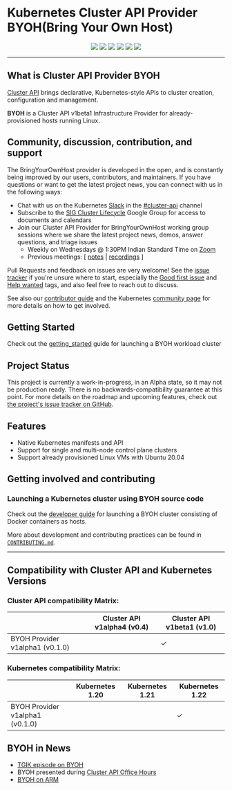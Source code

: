 # Kubernetes Cluster API Provider BYOH(Bring Your Own Host)
<p align="center">
<!-- lint card --><a href="https://github.com/kubernetes-sigs/cluster-api-provider-bringyourownhost/actions/workflows/lint.yml">
<img src="https://github.com/kubernetes-sigs/cluster-api-provider-bringyourownhost/actions/workflows/lint.yml/badge.svg"></a>
<!-- test status -->
<a href="https://github.com/kubernetes-sigs/cluster-api-provider-bringyourownhost/actions?query=event%3Apush+branch%3Amain+workflow%3ACI+">
<img src="https://github.com/kubernetes-sigs/cluster-api-provider-bringyourownhost/actions/workflows/ci.yml/badge.svg?branch=main&event=push"></a>
<!-- go doc / reference card -->
<a href="https://pkg.go.dev/github.com/kubernetes-sigs/cluster-api-provider-bringyourownhost">
<img src="https://pkg.go.dev/badge/github.com/kubernetes-sigs/cluster-api-provider-bringyourownhost.svg"></a>
<!-- goreportcard badge -->
<a href="https://goreportcard.com/report/github.com/kubernetes-sigs/cluster-api-provider-bringyourownhost">
<img src="https://goreportcard.com/badge/github.com/kubernetes-sigs/cluster-api-provider-bringyourownhost"></a>
<!-- codecov badge -->
<a href="https://codecov.io/gh/kubernetes-sigs/cluster-api-provider-bringyourownhost">
<img src="https://codecov.io/gh/kubernetes-sigs/cluster-api-provider-bringyourownhost/branch/main/graph/badge.svg?token=8GGPY0MENQ"></a>
<!-- openssf badge -->
<a href="https://bestpractices.coreinfrastructure.org/projects/5506">
<img src="https://bestpractices.coreinfrastructure.org/projects/5506/badge"></a>
</p>

------

## What is Cluster API Provider BYOH

[Cluster API][cluster_api] brings
declarative, Kubernetes-style APIs to cluster creation, configuration and
management.

__BYOH__ is a Cluster API v1beta1 Infrastructure Provider for already-provisioned hosts running Linux.

## Community, discussion, contribution, and support

The BringYourOwnHost provider is developed in the open, and is constantly being improved by our users, contributors, and maintainers.
If you have questions or want to get the latest project news, you can connect with us in the following ways:

- Chat with us on the Kubernetes [Slack](http://slack.k8s.io/) in the [#cluster-api](https://kubernetes.slack.com/archives/C8TSNPY4T) channel
- Subscribe to the [SIG Cluster Lifecycle](https://groups.google.com/forum/#!forum/kubernetes-sig-cluster-lifecycle) Google Group for access to documents and calendars
- Join our Cluster API Provider for BringYourOwnHost working group sessions where we share the latest project news, demos, answer questions, and triage issues
    - Weekly on Wednesdays @ 1:30PM Indian Standard Time on [Zoom](https://VMware.zoom.us/j/94476574480?pwd=WGYzOXBoL1VsVnBXK3c5TWd1bG5SZz09)
    - Previous meetings: \[ [notes](https://docs.google.com/document/d/1T-3_eskC_HCtXLh3PA8y--mgO-AIajZfevcnYuno6JM/edit#heading=h.y186zgz0eh6e) | [recordings](https://www.youtube.com/playlist?list=PLHbHoGHbooH41L5P-tIK6QqhILdEI9yBK) \]

Pull Requests and feedback on issues are very welcome!
See the [issue tracker](https://github.com/kubernetes-sigs/cluster-api-provider-bringyourownhost/issues) if you're unsure where to start, especially the [Good first issue](https://github.com/kubernetes-sigs/cluster-api-provider-bringyourownhost/issues?q=is%3Aopen+is%3Aissue+label%3A%22good+first+issue%22) and [Help wanted](https://github.com/kubernetes-sigs/cluster-api-provider-bringyourownhost/issues?q=is%3Aopen+is%3Aissue+label%3A%22help+wanted%22) tags, and
also feel free to reach out to discuss.

See also our [contributor guide](CONTRIBUTING.md) and the Kubernetes [community page](https://kubernetes.io/community) for more details on how to get involved.

## Getting Started
Check out the [getting_started](https://github.com/kubernetes-sigs/cluster-api-provider-bringyourownhost/blob/main/docs/getting_started.md) guide for launching a BYOH workload cluster

## Project Status

This project is currently a work-in-progress, in an Alpha state, so it may not be production ready. There is no backwards-compatibility guarantee at this point. For more details on the roadmap and upcoming features, check out [the project's issue tracker on GitHub][issue].

## Features

- Native Kubernetes manifests and API
- Support for single and multi-node control plane clusters
- Support already provisioned Linux VMs with Ubuntu 20.04

## Getting involved and contributing

### Launching a Kubernetes cluster using BYOH source code

Check out the [developer guide](./docs/local_dev.md) for launching a BYOH cluster consisting of Docker containers as hosts.

More about development and contributing practices can be found in [`CONTRIBUTING.md`](./CONTRIBUTING.md).

------

## Compatibility with Cluster API and Kubernetes Versions

### Cluster API compatibility Matrix:

||Cluster API v1alpha4 (v0.4)|Cluster API v1beta1 (v1.0)|
|-|-|-|
|BYOH Provider v1alpha1 (v0.1.0)||✓|


### Kubernetes compatibility Matrix:

||Kubernetes 1.20|Kubernetes 1.21|Kubernetes 1.22|
|-|-|-|-|
|BYOH Provider v1alpha1 (v0.1.0)|||✓|

## BYOH in News
- [TGIK episode on BYOH](https://www.youtube.com/watch?v=Xwm5Ka27-Io&t=2838s)
- BYOH presented during [Cluster API Office Hours](https://www.youtube.com/watch?v=6ODMLgX-dz4&t=572s)
- [BYOH on ARM](https://williamlam.com/2021/11/hybrid-x86-and-arm-kubernetes-clusters-using-tanzu-community-edition-tce-and-esxi-arm.html)


<!-- References -->

[cluster_api]: https://github.com/kubernetes-sigs/cluster-api
[issue]: https://github.com/kubernetes-sigs/cluster-api-provider-bringyourownhost/issues
